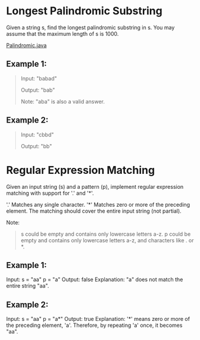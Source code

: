 # Longest Palindromic Substring
Given a string s, find the longest palindromic substring in s. You may assume that the maximum length of s is 1000.

[Palindromic.java](Palindromic.java)

## Example 1:

> Input: "babad"
>
> Output: "bab"
>
> Note: "aba" is also a valid answer.

## Example 2:

> Input: "cbbd"
> 
> Output: "bb"


# Regular Expression Matching
Given an input string (s) and a pattern (p), implement regular expression matching with support for '.' and '*'.

'.' Matches any single character.
'*' Matches zero or more of the preceding element.
The matching should cover the entire input string (not partial).

Note:

>s could be empty and contains only lowercase letters a-z.
>p could be empty and contains only lowercase letters a-z, and characters like . or *.
## Example 1:

Input:
s = "aa"
p = "a"
Output: false
Explanation: "a" does not match the entire string "aa".
## Example 2:

Input:
s = "aa"
p = "a*"
Output: true
Explanation: '*' means zero or more of the preceding element, 'a'. Therefore, by repeating 'a' once, it becomes "aa".